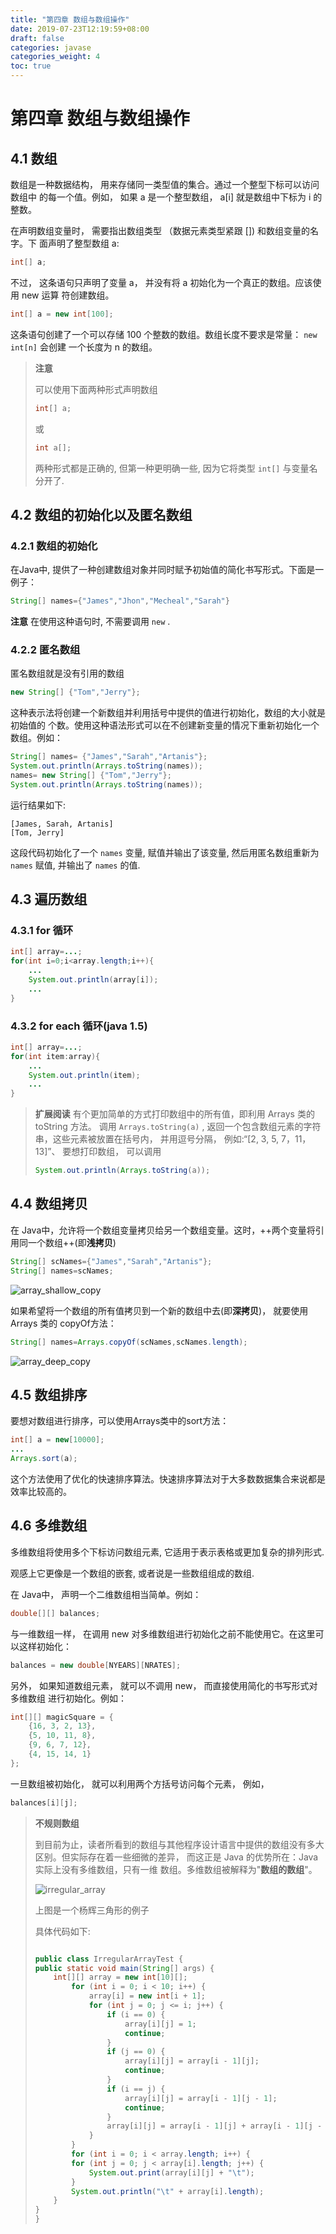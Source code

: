 ```yaml
---
title: "第四章 数组与数组操作"
date: 2019-07-23T12:19:59+08:00
draft: false
categories: javase
categories_weight: 4
toc: true
---
```


# 第四章 数组与数组操作

## 4.1 数组

数组是一种数据结构， 用来存储同一类型值的集合。通过一个整型下标可以访问数组中 的每一个值。例如， 如果 a 是一个整型数组， a[i] 就是数组中下标为 i 的整数。

在声明数组变量时， 需要指出数组类型 （数据元素类型紧跟 []) 和数组变量的名字。下 面声明了整型数组 a:

``` java
int[] a;
```

不过， 这条语句只声明了变量 a， 并没有将 a 初始化为一个真正的数组。应该使用 new 运算 符创建数组。

``` java
int[] a = new int[100];
```

这条语句创建了一个可以存储 100 个整数的数组。数组长度不要求是常量： `new int[n]` 会创建 一个长度为 n 的数组。

> **注意**
>
> 可以使用下面两种形式声明数组
>  
>
> ``` java
> int[] a;
> ```
>
> 或
>  
>
> ``` java
> int a[];
> ```
>
> 两种形式都是正确的, 但第一种更明确一些, 因为它将类型 `int[]` 与变量名分开了.

## 4.2 数组的初始化以及匿名数组

### 4.2.1 数组的初始化

在Java中, 提供了一种创建数组对象并同时赋予初始值的简化书写形式。下面是一 例子：

``` java
String[] names={"James","Jhon","Mecheal","Sarah"}
```

**注意** 在使用这种语句时, 不需要调用 `new` .

### 4.2.2 匿名数组

匿名数组就是没有引用的数组

``` java
new String[] {"Tom","Jerry"};
```

这种表示法将创建一个新数组并利用括号中提供的值进行初始化，数组的大小就是初始值的 个数。使用这种语法形式可以在不创建新变量的情况下重新初始化一个数组。例如：

``` java
String[] names= {"James","Sarah","Artanis"};
System.out.println(Arrays.toString(names));
names= new String[] {"Tom","Jerry"};
System.out.println(Arrays.toString(names));
```

运行结果如下:

``` text
[James, Sarah, Artanis]
[Tom, Jerry]
```

这段代码初始化了一个 `names` 变量, 赋值并输出了该变量, 然后用匿名数组重新为 `names` 赋值, 并输出了 `names` 的值.

## 4.3 遍历数组

### 4.3.1 for 循环

``` java
int[] array=...;
for(int i=0;i<array.length;i++){
    ...
    System.out.println(array[i]);
    ...
}
```

### 4.3.2 for each 循环(java 1.5)

``` java
int[] array=...;
for(int item:array){
    ...
    System.out.println(item);
    ...
}
```

> **扩展阅读**
> 有个更加简单的方式打印数组中的所有值，即利用 Arrays 类的 toString 方法。
> 调用 `Arrays.toString(a)` , 返回一个包含数组元素的字符串，这些元素被放置在括号内， 并用逗号分隔，
> 例如:“[2, 3, 5, 7，11，13]”、 要想打印数组， 可以调用  
>
>``` java
> System.out.println(Arrays.toString(a));
> ```

## 4.4 数组拷贝

在 Java中，允许将一个数组变量拷贝给另一个数组变量。这时，++两个变量将引用同一个数组++(即**浅拷贝**)

``` java
String[] scNames={"James","Sarah","Artanis"};
String[] names=scNames;
```

![array_shallow_copy](https://s2.ax1x.com/2019/08/16/mZibTK.png)

如果希望将一个数组的所有值拷贝到一个新的数组中去(即**深拷贝**)， 就要使用 Arrays 类的 copyOf方法：

``` java
String[] names=Arrays.copyOf(scNames,scNames.length);
```

![array_deep_copy](https://s2.ax1x.com/2019/08/16/mZiHw6.png)

## 4.5 数组排序

要想对数组进行排序，可以使用Arrays类中的sort方法：

``` java
int[] a = new[10000];
...
Arrays.sort(a);
```

这个方法使用了优化的快速排序算法。快速排序算法对于大多数数据集合来说都是效率比较高的。

## 4.6 多维数组

多维数组将使用多个下标访问数组元素, 它适用于表示表格或更加复杂的排列形式.

观感上它更像是一个数组的嵌套, 或者说是一些数组组成的数组.

在 Java中， 声明一个二维数组相当简单。例如：

``` java
double[][] balances;
```

与一维数组一样， 在调用 new 对多维数组进行初始化之前不能使用它。在这里可以这样初始化：

``` java
balances = new double[NYEARS][NRATES];
```

另外， 如果知道数组元素， 就可以不调用 new， 而直接使用简化的书写形式对多维数组 进行初始化。例如：

``` java
int[][] magicSquare = {
    {16, 3, 2, 13},
    {5, 10, 11, 8},
    {9, 6, 7, 12},
    {4, 15, 14, 1}
};
```

一旦数组被初始化， 就可以利用两个方括号访问每个元素， 例如，

``` java
balances[i][j];
```

> **不规则数组**
>  
> 到目前为止，读者所看到的数组与其他程序设计语言中提供的数组没有多大区别。但实际存在着一些细微的差异， 而这正是 Java 的优势所在：Java 实际上没有多维数组，只有一维 数组。多维数组被解释为"**数组的数组**"。
>
> ![irregular_array](https://s2.ax1x.com/2019/08/16/mZi7ex.png)
>  
> 上图是一个杨辉三角形的例子
>
> 具体代码如下:
>  
>
> ``` java
>
> public class IrregularArrayTest {
> public static void main(String[] args) {
>     int[][] array = new int[10][];
>         for (int i = 0; i < 10; i++) {
>             array[i] = new int[i + 1];
>             for (int j = 0; j <= i; j++) {
>                 if (i == 0) {
>                     array[i][j] = 1;
>                     continue;
>                 }
>                 if (j == 0) {
>                     array[i][j] = array[i - 1][j];
>                     continue;
>                 }
>                 if (i == j) {
>                     array[i][j] = array[i - 1][j - 1];
>                     continue;
>                 }
>                 array[i][j] = array[i - 1][j] + array[i - 1][j - 1];
>             }
>         }
>         for (int i = 0; i < array.length; i++) {
>         for (int j = 0; j < array[i].length; j++) {
>             System.out.print(array[i][j] + "\t");
>         }
>         System.out.println("\t" + array[i].length);
>     }
> }
> }
>
>```

